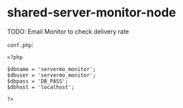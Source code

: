 # shared-server-monitor-node

TODO: Email Monitor to check delivery rate

`conf.php`:
```
<?php

$dbname = 'servermo_monitor';
$dbuser = 'servermo_monitor';
$dbpass = 'DB_PASS';
$dbhost = 'localhost';

?>
```
